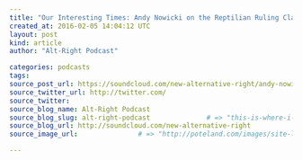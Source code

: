 ```yaml
---
title: "Our Interesting Times: Andy Nowicki on the Reptilian Ruling Class, the Alt-Right, &amp; Cultural Marxism" # => "I Made a Pretty Gem - Planet.rb"
created_at: 2016-02-05 14:04:12 UTC
layout: post
kind: article
author: "Alt-Right Podcast"

categories: podcasts
tags: 
source_post_url: https://soundcloud.com/new-alternative-right/andy-nowicki-on-the-reptilian-ruling-class-the-alt-right-and-cultural-marxism    # => "http://poteland.com/blog/i-made-a-pretty-gem-planet-dot-rb/"
source_twitter_url: http://twitter.com/
source_twitter: 
source_blog_name: Alt-Right Podcast
source_blog_slug: alt-right-podcast              # => "this-is-where-i-tell-you-stuff"
source_blog_url: http://soundcloud.com/new-alternative-right               # => "http://poteland.com/articles"
source_image_url:               # => "http://poteland.com/images/site-logo.png"

---
```



<!--
   Andy joins Tim Kelly of &quot;Our Interesting Times&quot; to discuss the issues raised in his latest book, &quot;Conspiracy, Compliance, Control, and Defiance.&quot; Check out other interesting podcasts at Tim Kelly&#39;s excellent site: http://tkelly6785757.podomatic.com/           # => "I’ve been hurting to write this ever since we had the idea of creating a Planet for Cubox..." (Continued)
   alt-right-podcast              # => "this-is-where-i-tell-you-stuff"
   http://soundcloud.com/new-alternative-right               # => "http://poteland.com/articles"
                 # => "http://poteland.com/images/site-logo.png"
Andy joins Tim Kelly of "Our Interesting Times" to discuss the issues raised in his latest book, "Conspiracy, Compliance, Control, and Defiance." Check out other interesting podcasts at Tim Kelly's excellent site: http://tkelly6785757.podomatic.com/<div class="">
    <i>Source: <a href="http://soundcloud.com/new-alternative-right">Alt-Right Podcast</a></i>
</div>
